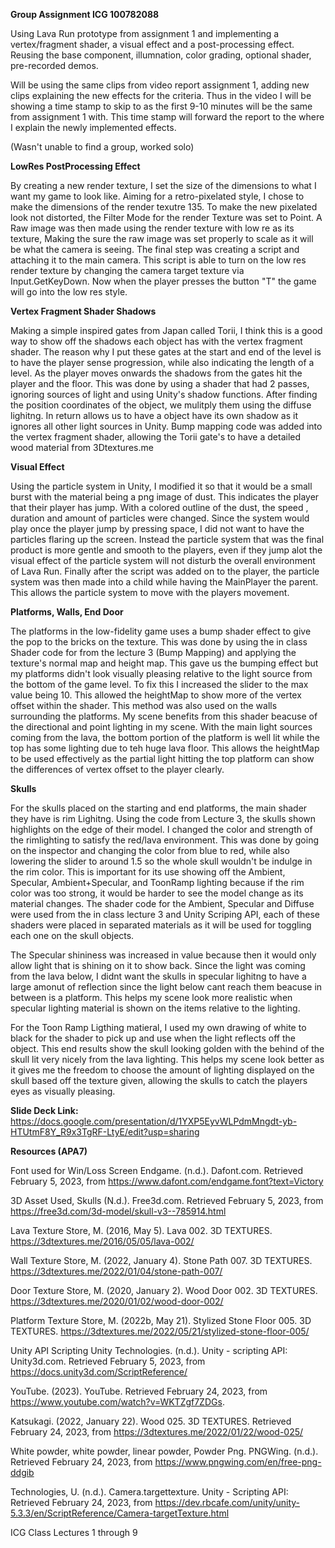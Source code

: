 **Group Assignment ICG 100782088**

Using Lava Run prototype from assignment 1 and implementing a vertex/fragment shader, a visual effect and a post-processing effect.
Reusing the base component, illumnation, color grading, optional shader, pre-recorded demos.

Will be using the same clips from video report assignment 1, adding new clips explaining the new effects for the criteria. Thus in the video
I will be showing a time stamp to skip to as the first 9-10 minutes will be the same from assignment 1 with. This time stamp will forward
the report to the where I explain the newly implemented effects. 

(Wasn't unable to find a group, worked solo)

**LowRes PostProcessing Effect**

By creating a new render texture, I set the size of the dimensions to what I want my game to look like. Aiming for a retro-pixelated style,
I chose to make the dimensions of the render texutre 135. To make the new pixelated look not distorted, the Filter Mode for the render Texture
was set to Point. A Raw image was then made using the render texture with low re as its texture, Making the sure the raw image was set
properly to scale as it will be what the camera is seeing. The final step was creating a script and attaching it to the main camera. 
This script is able to turn on the low res render texture by changing the camera target texture via Input.GetKeyDown. Now when the player 
presses the button "T" the game will go into the low res style.

**Vertex Fragment Shader Shadows**

Making a simple inspired gates from Japan called Torii, I think this is a good way to show off the shadows each object has with the 
vertex fragment shader. The reason why I put these gates at the start and end of the level is to have the player sense progression, while 
also indicating the length of a level. As the player moves onwards the shadows from the gates hit the player and the floor. This was done 
by using a shader that had 2 passes, ignoring sources of light and using Unity's shadow functions. After finding the position coordinates
of the object, we mulitply them using the diffuse lighitng. In return allows us to have a object have its own shadow as it ignores all other 
light sources in Unity. Bump mapping code was added into the vertex fragment shader, allowing the Torii gate's to have a detailed wood material 
from 3Dtextures.me 

**Visual Effect**

Using the particle system in Unity, I modified it so that it would be a small burst with the material being a png image of dust. This 
indicates the player that their player has jump. With a colored outline of the dust, the speed , duration and amount of particles were changed.
Since the system would play once the player jump by pressing space, I did not want to have the particles flaring up the screen. Instead the 
particle system that was the final product is more gentle and smooth to the players, even if they jump alot the visual effect of the particle
system will not disturb the overall environment of Lava Run. Finally after the script was added on to the player, the particle system was then 
made into a child while having the MainPlayer the parent. This allows the particle system to move with the players movement.

**Platforms, Walls, End Door**

The platforms in the low-fidelity game uses a bump shader effect to give the pop to the bricks on the texture. This was done by using the in class Shader code for from the lecture 3 (Bump Mapping) and applying the texture's normal map and height map. This gave us the bumping effect but my platforms didn't look visually pleasing relative to the light source from the bottom of the game level. To fix this I increased the slider to the max value being 10. This allowed the heightMap to show more of the vertex offset within the shader. This method was also used on the walls surrounding the platforms. My scene benefits from this shader beacuse of the directional and point lighting in my scene. With the main light sources coming from the lava, the bottom portion of the platform is well lit while the top has some lighting due to teh huge lava floor. This allows the heightMap to be used effectively as the partial light hitting the top platform can show the differences of vertex offset to the player clearly.

**Skulls**

For the skulls placed on the starting and end platforms, the main shader they have is rim Lighitng. Using the code from Lecture 3, the skulls shown highlights on the edge of their model. I changed the color and strength of the rimlighting to satisfy the red/lava environment. This was done by going on the inspector and changing the color from blue to red, while also lowering the slider to around 1.5 so the whole skull wouldn't be indulge in the rim color. This is important for its use showing off the Ambient, Specular, Ambient+Specular, and ToonRamp lighting because if the rim color was too strong, it would be harder to see the model change as its material changes. The shader code for the Ambient, Specular and Diffuse were used from the in class lecture 3 and Unity Scriping API, each of these shaders were placed in separated materials as it will be used for toggling each one on the skull objects.

The Specular shininess was increased in value because then it would only allow light that is shining on it to show back. Since the light was coming from the lava below, I didnt want the skulls in specular lighitng to have a large amonut of reflection since the light below cant reach them beacuse in between is a platform. This helps my scene look more realistic when specular lighting material is shown on the items relative to the lighting.

For the Toon Ramp Ligthing matieral, I used my own drawing of white to black for the shader to pick up and use when the light reflects off the object. This end results show the skull looking golden with the behind of the skull lit very nicely from the lava lighting. This helps my scene look better as it gives me the freedom to choose the amount of lighting displayed on the skull based off the texture given, allowing the skulls to catch the players eyes as visually pleasing.


**Slide Deck Link:** https://docs.google.com/presentation/d/1YXP5EyvWLPdmMngdt-yb-HTUtmF8Y_R9x3TgRF-LtyE/edit?usp=sharing


**Resources (APA7)**

Font used for Win/Loss Screen Endgame. (n.d.). Dafont.com. Retrieved February 5, 2023, from https://www.dafont.com/endgame.font?text=Victory

3D Asset Used, Skulls (N.d.). Free3d.com. Retrieved February 5, 2023, from https://free3d.com/3d-model/skull-v3--785914.html

Lava Texture Store, M. (2016, May 5). Lava 002. 3D TEXTURES. https://3dtextures.me/2016/05/05/lava-002/

Wall Texture Store, M. (2022, January 4). Stone Path 007. 3D TEXTURES. https://3dtextures.me/2022/01/04/stone-path-007/

Door Texture Store, M. (2020, January 2). Wood Door 002. 3D TEXTURES. https://3dtextures.me/2020/01/02/wood-door-002/

Platform Texture Store, M. (2022b, May 21). Stylized Stone Floor 005. 3D TEXTURES. https://3dtextures.me/2022/05/21/stylized-stone-floor-005/

Unity API Scripting Unity Technologies. (n.d.). Unity - scripting API: Unity3d.com. Retrieved February 5, 2023, from https://docs.unity3d.com/ScriptReference/

YouTube. (2023). YouTube. Retrieved February 24, 2023, from https://www.youtube.com/watch?v=WKTZgf7ZDGs. 

Katsukagi. (2022, January 22). Wood 025. 3D TEXTURES. Retrieved February 24, 2023, from https://3dtextures.me/2022/01/22/wood-025/ 

White powder, white powder, linear powder, Powder Png. PNGWing. (n.d.). Retrieved February 24, 2023, from https://www.pngwing.com/en/free-png-ddgib 

Technologies, U. (n.d.). Camera.targettexture. Unity - Scripting API: Retrieved February 24, 2023, from https://dev.rbcafe.com/unity/unity-5.3.3/en/ScriptReference/Camera-targetTexture.html 

ICG Class Lectures 1 through 9
